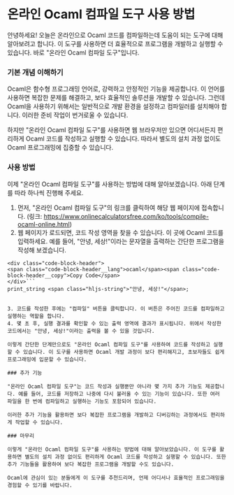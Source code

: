 온라인 Ocaml 컴파일 도구 사용 방법
======================

안녕하세요! 오늘은 온라인으로 Ocaml 코드를 컴파일하는데 도움이 되는 도구에 대해 알아보려고 합니다. 이 도구를 사용하면 더 효율적으로 프로그램을 개발하고 실행할 수 있습니다. 바로 "온라인 Ocaml 컴파일 도구"입니다.

### 기본 개념 이해하기

Ocaml은 함수형 프로그래밍 언어로, 강력하고 안정적인 기능을 제공합니다. 이 언어를 사용하면 복잡한 문제를 해결하고, 보다 효율적인 솔루션을 개발할 수 있습니다. 그런데 Ocaml을 사용하기 위해서는 일반적으로 개발 환경을 설정하고 컴파일러를 설치해야 합니다. 이러한 준비 작업이 번거로울 수 있습니다.

하지만 "온라인 Ocaml 컴파일 도구"를 사용하면 웹 브라우저만 있으면 어디서든지 편리하게 Ocaml 코드를 작성하고 실행할 수 있습니다. 따라서 별도의 설치 과정 없이도 Ocaml 프로그래밍에 집중할 수 있습니다.

### 사용 방법

이제 "온라인 Ocaml 컴파일 도구"를 사용하는 방법에 대해 알아보겠습니다. 아래 단계를 따라 하나씩 진행해 주세요.

1. 먼저, "온라인 Ocaml 컴파일 도구"의 링크를 클릭하여 해당 웹 페이지에 접속합니다. (링크: <https://www.onlinecalculatorsfree.com/ko/tools/compile-ocaml-online.html>)
2. 웹 페이지가 로드되면, 코드 작성 영역을 찾을 수 있습니다. 이 곳에 Ocaml 코드를 입력하세요. 예를 들어, "안녕, 세상!"이라는 문자열을 출력하는 간단한 프로그램을 작성해 보겠습니다.

```
<div class="code-block-header">
<span class="code-block-header__lang">ocaml</span><span class="code-block-header__copy">Copy Code</span>
</div>```
print_string <span class="hljs-string">"안녕, 세상!"</span>;

```
```

3. 코드를 작성한 후에는 "컴파일" 버튼을 클릭합니다. 이 버튼은 주어진 코드를 컴파일하고 실행하는 역할을 합니다.
4. 몇 초 후, 실행 결과를 확인할 수 있는 출력 영역에 결과가 표시됩니다. 위에서 작성한 코드에서는 "안녕, 세상!"이라는 출력을 볼 수 있을 것입니다.

이렇게 간단한 단계만으로도 "온라인 Ocaml 컴파일 도구"를 사용하여 코드를 작성하고 실행할 수 있습니다. 이 도구를 사용하면 Ocaml 개발 과정이 보다 편리해지고, 초보자들도 쉽게 프로그래밍에 입문할 수 있습니다.

### 추가 기능

"온라인 Ocaml 컴파일 도구"는 코드 작성과 실행뿐만 아니라 몇 가지 추가 기능도 제공합니다. 예를 들어, 코드를 저장하고 나중에 다시 불러올 수 있는 기능이 있습니다. 또한 여러 파일을 한 번에 컴파일하고 실행하는 기능도 포함되어 있습니다.

이러한 추가 기능을 활용하면 보다 복잡한 프로그램을 개발하고 디버깅하는 과정에서도 편리하게 작업할 수 있습니다.

### 마무리

이렇게 "온라인 Ocaml 컴파일 도구"를 사용하는 방법에 대해 알아보았습니다. 이 도구를 활용하면 별도의 설치 과정 없이도 편리하게 Ocaml 코드를 작성하고 실행할 수 있습니다. 또한 추가 기능들을 활용하여 보다 복잡한 프로그램을 개발할 수도 있습니다.

Ocaml에 관심이 있는 분들에게 이 도구를 추천드리며, 언제 어디서나 효율적인 프로그래밍을 경험할 수 있기를 바랍니다.